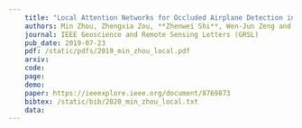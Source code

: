 ```yaml
---
    title: "Local Attention Networks for Occluded Airplane Detection in Remote Sensing Images"
    authors: Min Zhou, Zhengxia Zou, **Zhenwei Shi**, Wen-Jun Zeng and Jie Gui
    journal: IEEE Geoscience and Remote Sensing Letters (GRSL)
    pub_date: 2019-07-23
    pdf: /static/pdfs/2019_min_zhou_local.pdf
    arxiv: 
    code: 
    page: 
    demo: 
    paper: https://ieeexplore.ieee.org/document/8769873
    bibtex: /static/bib/2020_min_zhou_local.txt
    data:
---
```

    